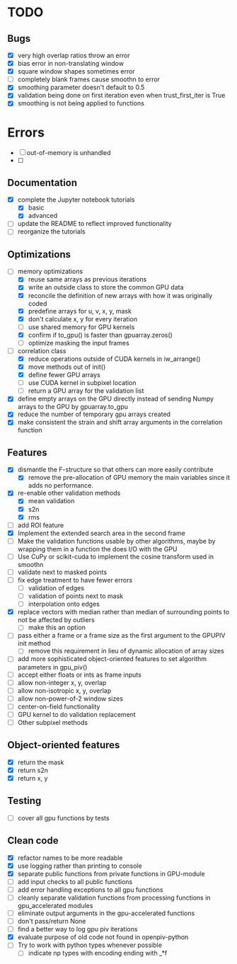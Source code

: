 # TODO

## Bugs
- [x] very high overlap ratios throw an error
- [x] bias error in non-translating window
- [x] square window shapes sometimes error
- [ ] completely blank frames cause smoothn to error
- [x] smoothing parameter doesn't default to 0.5
- [x] validation being done on first iteration even when trust_first_iter is True
- [x] smoothing is not being applied to functions

# Errors
- [ ] out-of-memory is unhandled
- [ ] 

## Documentation
- [x] complete the Jupyter notebook tutorials
   - [x] basic
   - [x] advanced
- [ ] update the README to reflect improved functionality
- [ ] reorganize the tutorials

## Optimizations
- [ ] memory optimizations
  - [x] reuse same arrays as previous iterations
  - [x] write an outside class to store the common GPU data
  - [x] reconcile the definition of new arrays with how it was originally coded
  - [x] predefine arrays for u, v, x, y, mask
  - [x] don't calculate x, y for every iteration
  - [ ] use shared memory for GPU kernels
  - [x] confirm if to_gpu() is faster than gpuarray.zeros()
  - [ ] optimize masking the input frames

- [ ] correlation class
  - [x] reduce operations outside of CUDA kernels in iw_arrange()
  - [x] move methods out of init()
  - [x] define fewer GPU arrays
  - [ ] use CUDA kernel in subpixel location
  - [ ] return a GPU array for the validation list

- [x] define empty arrays on the GPU directly instead of sending Numpy arrays to the GPU by gpuarray.to_gpu
- [x] reduce the number of temporary gpu arrays created
- [x] make consistent the strain and shift array arguments in the correlation function

## Features
- [x] dismantle the F-structure so that others can more easily contribute
  - [x] remove the pre-allocation of GPU memory the main variables since it adds no performance.
- [x] re-enable other validation methods
  - [x] mean validation
  - [x] s2n
  - [x] rms
- [ ] add ROI feature
- [x] Implement the extended search area in the second frame
- [ ] Make the validation functions usable by other algorithms, maybe by wrapping them in a function the does I/O with the GPU
- [ ] Use CuPy or scikit-cuda to implement the cosine transform used in smoothn
- [ ] validate next to masked points
- [ ] fix edge treatment to have fewer errors
  - [ ] validation of edges
  - [ ] validation of points next to mask
  - [ ] interpolation onto edges
- [x] replace vectors with median rather than median of surrounding points to not be affected by outliers
  - [ ] make this an option
- [ ] pass either a frame or a frame size as the first argument to the GPUPIV init method
  - [ ] remove this requirement in lieu of dynamic allocation of array sizes
- [ ] add more sophisticated object-oriented features to set algorithm parameters in gpu_piv()
- [ ] accept either floats or ints as frame inputs
- [ ] allow non-integer x, y, overlap
- [ ] allow non-isotropic x, y, overlap
- [ ] allow non-power-of-2 window sizes
- [ ] center-on-field functionality
- [ ] GPU kernel to do validation replacement
- [ ] Other subpixel methods

## Object-oriented features
- [x] return the mask
- [x] return s2n
- [x] return x, y

## Testing
- [ ] cover all gpu functions by tests

## Clean code
- [x] refactor names to be more readable
- [x] use logging rather than printing to console
- [x] separate public functions from private functions in GPU-module
- [ ] add input checks to all public functions
- [ ] add error handling exceptions to all gpu functions
- [ ] cleanly separate validation functions from processing functions in gpu_accelerated modules
- [ ] eliminate output arguments in the gpu-accelerated functions
- [ ] don't pass/return None
- [ ] find a better way to log gpu piv iterations
- [x] evaluate purpose of old code not found in openpiv-python
- [ ] Try to work with python types whenever possible
  - [ ] indicate np types with encoding ending with _*f

